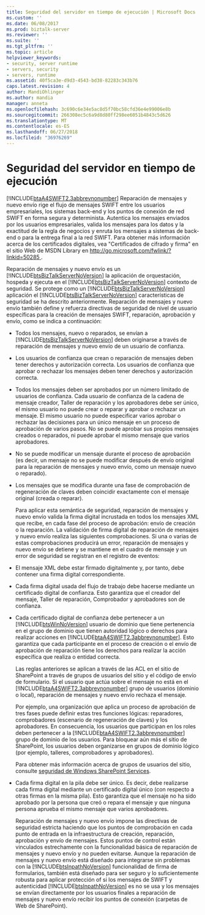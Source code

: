 ```yaml
---
title: Seguridad del servidor en tiempo de ejecución | Microsoft Docs
ms.custom: ''
ms.date: 06/08/2017
ms.prod: biztalk-server
ms.reviewer: ''
ms.suite: ''
ms.tgt_pltfrm: ''
ms.topic: article
helpviewer_keywords:
- security, server runtime
- servers, security
- servers, runtime
ms.assetid: 40f5ca3e-d9d3-4543-bd38-82283c343b76
caps.latest.revision: 4
author: MandiOhlinger
ms.author: mandia
manager: anneta
ms.openlocfilehash: 3c690c6e34e5ac8d5f70bc58cfd36e4e99006e8b
ms.sourcegitcommit: 266308ec5c6a9d8d80ff298ee6051b4843c5d626
ms.translationtype: MT
ms.contentlocale: es-ES
ms.lasthandoff: 06/27/2018
ms.locfileid: "36976269"
---
```

# <a name="server-runtime-security"></a>Seguridad del servidor en tiempo de ejecución
[!INCLUDE[btaA4SWIFT2.3abbrevnonumber](../../includes/btaa4swift2-3abbrevnonumber-md.md)] Reparación de mensajes y nuevo envío rige el flujo de mensajes SWIFT entre los usuarios empresariales, los sistemas back-end y los puntos de conexión de red SWIFT en forma segura y determinista. Autentica los mensajes enviados por los usuarios empresariales, valida los mensajes para los datos y la exactitud de la regla de negocios y enruta los mensajes a sistemas de back-end o para la entrega final a la red SWIFT. Para obtener más información acerca de los certificados digitales, vea "Certificados de cifrado y firma" en el sitio Web de MSDN Library en [ http://go.microsoft.com/fwlink/?linkid=50285 ](http://go.microsoft.com/fwlink/?linkid=50285).  
  
 Reparación de mensajes y nuevo envío es un [!INCLUDE[btsBizTalkServerNoVersion](../../includes/btsbiztalkservernoversion-md.md)] la aplicación de orquestación, hospeda y ejecuta en el [!INCLUDE[btsBizTalkServerNoVersion](../../includes/btsbiztalkservernoversion-md.md)] contexto de seguridad. Se protege como un [!INCLUDE[btsBizTalkServerNoVersion](../../includes/btsbiztalkservernoversion-md.md)] aplicación el [!INCLUDE[btsBizTalkServerNoVersion](../../includes/btsbiztalkservernoversion-md.md)] características de seguridad se ha descrito anteriormente. Reparación de mensajes y nuevo envío también define y refuerza directivas de seguridad de nivel de usuario específicas para la creación de mensajes SWIFT, reparación, aprobación y envío, como se indica a continuación:  
  
- Todos los mensajes, nuevo o reparados, se envían a [!INCLUDE[btsBizTalkServerNoVersion](../../includes/btsbiztalkservernoversion-md.md)] deben originarse a través de reparación de mensajes y nuevo envío de un usuario de confianza.  
  
- Los usuarios de confianza que crean o reparación de mensajes deben tener derechos y autorización correcta. Los usuarios de confianza que aprobar o rechazar los mensajes deben tener derechos y autorización correcta.  
  
- Todos los mensajes deben ser aprobados por un número limitado de usuarios de confianza. Cada usuario de confianza de la cadena de mensaje creador, Taller de reparación y los aprobadores debe ser único, el mismo usuario no puede crear o reparar y aprobar o rechazar un mensaje. El mismo usuario no puede especificar varios aprobar o rechazar las decisiones para un único mensaje en un proceso de aprobación de varios pasos. No se puede aprobar sus propios mensajes creados o reparados, ni puede aprobar el mismo mensaje que varios aprobadores.  
  
- No se puede modificar un mensaje durante el proceso de aprobación (es decir, un mensaje no se puede modificar después de envío original para la reparación de mensajes y nuevo envío, como un mensaje nuevo o reparado).  
  
- Los mensajes que se modifica durante una fase de comprobación de regeneración de claves deben coincidir exactamente con el mensaje original (creada o reparar).  
  
  Para aplicar esta semántica de seguridad, reparación de mensajes y nuevo envío valida la firma digital incrustada en todos los mensajes XML que recibe, en cada fase del proceso de aprobación: envío de creación o la reparación. La validación de firma digital de reparación de mensajes y nuevo envío realiza las siguientes comprobaciones. Si una o varias de estas comprobaciones producirá un error, reparación de mensajes y nuevo envío se detiene y se mantiene en el cuadro de mensaje y un error de seguridad se registran en el registro de eventos:  
  
- El mensaje XML debe estar firmado digitalmente y, por tanto, debe contener una firma digital correspondiente.  
  
- Cada firma digital usada del flujo de trabajo debe hacerse mediante un certificado digital de confianza. Esto garantiza que el creador del mensaje, Taller de reparación, Comprobador y aprobadores son de confianza.  
  
- Cada certificado digital de confianza debe pertenecer a un [!INCLUDE[btsWinNoVersion](../../includes/btswinnoversion-md.md)] usuario de dominio que tiene pertenencia en el grupo de dominio que tienen autoridad lógico o derechos para realizar acciones en [!INCLUDE[btaA4SWIFT2.3abbrevnonumber](../../includes/btaa4swift2-3abbrevnonumber-md.md)]. Esto garantiza que cada participante en el proceso de creación o el envío de aprobación de reparación tiene los derechos para realizar la acción específica que realiza o entidad correcta.  
  
   Las reglas anteriores se aplican a través de las ACL en el sitio de SharePoint a través de grupos de usuarios del sitio y el código de envío de formulario. Si el usuario que actúa sobre el mensaje no está en el [!INCLUDE[btaA4SWIFT2.3abbrevnonumber](../../includes/btaa4swift2-3abbrevnonumber-md.md)] grupo de usuarios (dominio o local), reparación de mensajes y nuevo envío rechaza el mensaje.  
  
   Por ejemplo, una organización que aplica un proceso de aprobación de tres fases puede definir estas tres funciones lógicas: reparadores, comprobadores (escenario de regeneración de claves) y los aprobadores. En consecuencia, los usuarios que participan en los roles deben pertenecer a la [!INCLUDE[btaA4SWIFT2.3abbrevnonumber](../../includes/btaa4swift2-3abbrevnonumber-md.md)] grupo de dominio de los usuarios. Para bloquear aún más el sitio de SharePoint, los usuarios deben organizarse en grupos de dominio lógico (por ejemplo, talleres, comprobadores y aprobadores).  
  
   Para obtener más información acerca de grupos de usuarios del sitio, consulte [seguridad de Windows SharePoint Services](../../adapters-and-accelerators/accelerator-swift/windows-sharepoint-services-security.md).  
  
- Cada firma digital en la pila debe ser único. Es decir, debe realizarse cada firma digital mediante un certificado digital único (con respecto a otras firmas en la misma pila). Esto garantiza que el mensaje no ha sido aprobado por la persona que creó o repara el mensaje y que ninguna persona aprueba el mismo mensaje que varios aprobadores.  
  
  Reparación de mensajes y nuevo envío impone las directivas de seguridad estricta haciendo que los puntos de comprobación en cada punto de entrada en la infraestructura de creación, reparación, aprobación y envío de mensajes. Estos puntos de control están vinculados estrechamente con la funcionalidad básica de reparación de mensajes y nuevo envío y no pueden evitarse. Aunque la reparación de mensajes y nuevo envío está diseñado para integrarse sin problemas con la [!INCLUDE[btsInpathNoVersion](../../includes/btsinpathnoversion-md.md)] funcionalidad de firma de formularios, también está diseñado para ser seguro y lo suficientemente robusta para aplicar protección of si los mensajes de SWIFT y autenticidad [!INCLUDE[btsInpathNoVersion](../../includes/btsinpathnoversion-md.md)] es no se usa y los mensajes se envían directamente por los usuarios finales a reparación de mensajes y nuevo envío recibir los puntos de conexión (carpetas de Web de SharePoint).